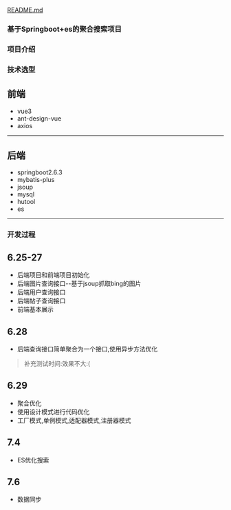 [README.md](https://github.com/user-attachments/files/22068828/README.md)
### 基于Springboot+es的聚合搜索项目

### 项目介绍

### 技术选型
## 前端
* vue3
* ant-design-vue
* axios
---
## 后端
* springboot2.6.3
* mybatis-plus
* jsoup
* mysql
* hutool
* es
---
### 开发过程
## 6.25-27
* 后端项目和前端项目初始化
* 后端图片查询接口--基于jsoup抓取bing的图片
* 后端用户查询接口
* 后端帖子查询接口
* 前端基本展示

## 6.28
* 后端查询接口简单聚合为一个接口,使用异步方法优化
> 补充测试时间:效果不大:(

## 6.29
* 聚合优化
* 使用设计模式进行代码优化
* 工厂模式,单例模式,适配器模式,注册器模式

## 7.4
* ES优化搜索

## 7.6
* 数据同步
